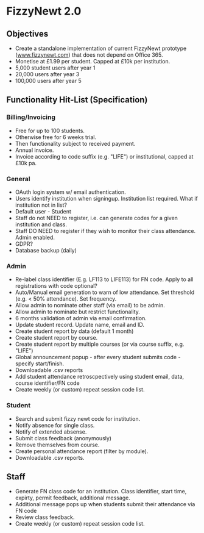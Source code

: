 # FizzyNewt 2.0

## Objectives 

+ Create a standalone implementation of current FizzyNewt prototype (www.fizzynewt.com) that does not depend on Office 365.
+ Monetise at £1.99 per student. Capped at £10k per institution.
+ 5,000 student users after year 1
+ 20,000 users after year 3
+ 100,000 users after year 5

## Functionality Hit-List (Specification)

### Billing/Invoicing

+ Free for up to 100 students.
+ Otherwise free for 6 weeks trial.
+ Then functionality subject to received payment.
+ Annual invoice. 
+ Invoice according to code suffix (e.g. "LIFE") or institutional, capped at £10k pa.

### General

+ OAuth login system w/ email authentication.
+ Users identify institution when signingup. Institution list required. What if institution not in list?
+ Default user - Student
+ Staff do not NEED to register, i.e. can generate codes for a given institution and class.
+ Staff DO NEED to register if they wish to monitor their class attendance. Admin enabled.
+ GDPR?
+ Database backup (daily)

### Admin

+ Re-label class identifier (E.g. LF113 to LIFE113) for FN code. Apply to all registrations with code optional?
+ Auto/Manual email generation to warn of low attendance. Set threshold (e.g. < 50% attendance). Set frequency. 
+ Allow admin to nominate other staff (via email) to be admin.
+ Allow admin to nominate but restrict functionality.
+ 6 months validation of admin via email confirmation.
+ Update student record. Update name, email and ID.
+ Create student report by data (default 1 month)
+ Create student report by course.
+ Create student report by multiple courses (or via course suffix, e.g. "LIFE")
+ Global announcement popup - after every student submits code - specify start/finish.
+ Downloadable .csv reports
+ Add student attendance retroscpectively using student email, data, course identifier/FN code
+ Create weekly (or custom) repeat session code list.


### Student

+ Search and submit fizzy newt code for institution.
+ Notify absence for single class.
+ Notify of extended absense.
+ Submit class feedback (anonymously)
+ Remove themselves from course.
+ Create personal attendance report (filter by module).
+ Downloadable .csv reports.


## Staff

+ Generate FN class code for an institution. Class identifier, start time, expirty, permit feedback, additional message.
+ Additional message pops up when students submit their attendance via FN code
+ Review class feedback.
+ Create weekly (or custom) repeat session code list.
